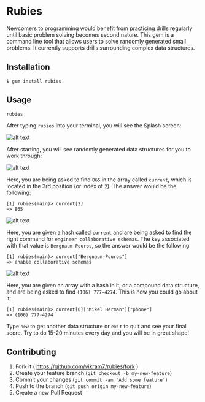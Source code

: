 # Rubies

Newcomers to programming would benefit from practicing drills regularly until basic problem solving becomes second nature. This gem is a command line tool that allows users to solve randomly generated small problems. It currently supports drills surrounding complex data structures.

## Installation

    $ gem install rubies

## Usage

```
rubies
```

After typing `rubies` into your terminal, you will see the Splash screen:

![alt text](http://i.imgur.com/PGvyVEC.png)

After starting, you will see randomly generated data structures for you to work through:

![alt text](http://i.imgur.com/zCHl7Sq.png)

Here, you are being asked to find `865` in the array called `current`, which is located in the 3rd position (or index of `2`). The answer would be the following:

```
[1] rubies(main)> current[2]
=> 865
```

![alt text](http://i.imgur.com/MYH1ynW.png)

Here, you are given a hash called `current` and are being asked to find the right command for `engineer collaborative schemas`. The key associated with that value is `Bergnaum-Pouros`, so the answer would be the following:

```
[1] rubies(main)> current["Bergnaum-Pouros"]
=> enable collaborative schemas
```

![alt text](http://i.imgur.com/DIjspdO.png)

Here, you are given an array with a hash in it, or a compound data structure, and are being asked to find `(106) 777-4274`. This is how you could go about it:

```
[1] rubies(main)> current[0]["Mikel Herman"]["phone"]
=> (106) 777-4274
```

Type `new` to get another data structure or `exit` to quit and see your final score. Try to do 15-20 minutes every day and you will be in great shape!

## Contributing

1. Fork it ( https://github.com/vikram7/rubies/fork )
2. Create your feature branch (`git checkout -b my-new-feature`)
3. Commit your changes (`git commit -am 'Add some feature'`)
4. Push to the branch (`git push origin my-new-feature`)
5. Create a new Pull Request
